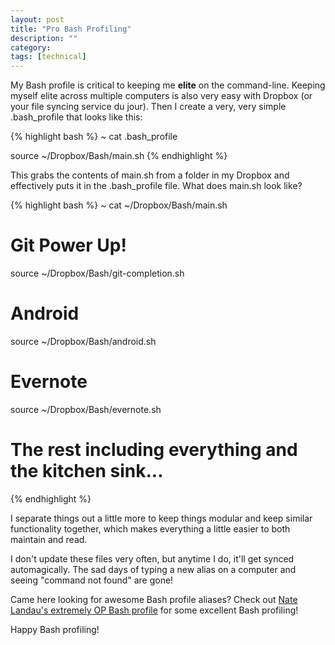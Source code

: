 ```yaml
---
layout: post
title: "Pro Bash Profiling"
description: ""
category: 
tags: [technical]
---
```


My Bash profile is critical to keeping me **elite** on the command-line. Keeping myself elite across multiple computers is also very easy with Dropbox (or your file syncing service du jour). Then I create a very, very simple .bash_profile that looks like this:

{% highlight bash %}
~ cat .bash_profile

source ~/Dropbox/Bash/main.sh
{% endhighlight %}

This grabs the contents of main.sh from a folder in my Dropbox and effectively puts it in the .bash_profile file. What does main.sh look like?

{% highlight bash %}
~ cat ~/Dropbox/Bash/main.sh 

# Git Power Up!
source ~/Dropbox/Bash/git-completion.sh

# Android
source ~/Dropbox/Bash/android.sh

# Evernote
source ~/Dropbox/Bash/evernote.sh

# The rest including everything and the kitchen sink...
{% endhighlight %}

I separate things out a little more to keep things modular and keep similar functionality together, which makes everything a little easier to both maintain and read. 

I don't update these files very often, but anytime I do, it'll get synced automagically. The sad days of typing a new alias on a computer and seeing "command not found" are gone!

Came here looking for awesome Bash profile aliases? Check out [Nate Landau's extremely OP Bash profile][1] for some excellent Bash profiling!

Happy Bash profiling!

[1]: http://natelandau.com/my-mac-osx-bash_profile/


